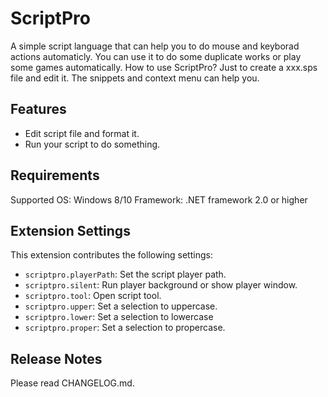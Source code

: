 # ScriptPro

A simple script language that can help you to do mouse and keyborad actions automaticly.
You can use it to do some duplicate works or play some games automatically.
How to use ScriptPro? Just to create a xxx.sps file and edit it.
The snippets and context menu can help you.

## Features

- Edit script file and format it.
- Run your script to do something.

## Requirements

Supported OS: Windows 8/10
Framework: .NET framework 2.0 or higher

## Extension Settings

This extension contributes the following settings:

* `scriptpro.playerPath`: Set the script player path.
* `scriptpro.silent`: Run player background or show player window.
* `scriptpro.tool`: Open script tool.
* `scriptpro.upper`: Set a selection to uppercase.
* `scriptpro.lower`: Set a selection to lowercase
* `scriptpro.proper`: Set a selection to propercase.

## Release Notes

Please read CHANGELOG.md.
